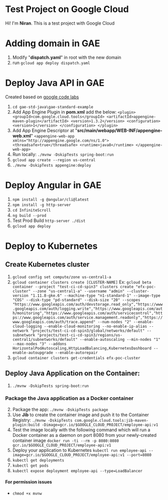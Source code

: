 # Test Project on Google Cloud

Hi! I'm **Niran**. This is a test project with Google Cloud

# Adding domain in GAE

 1. Modify "**dispatch.yaml**" in root with the new domain
 2. run `gcloud app deploy dispatch.yaml`

# Deploy Java API in GAE
Created based on [google code labs](https://codelabs.developers.google.com/codelabs/cloud-app-engine-springboot/index.html#0)
 1. `cd gae-std-java\gae-standard-example`
 2. Add App Engine Plugin in **pom.xml** add the below:
     `<plugin>
        <groupId>com.google.cloud.tools</groupId>
        <artifactId>appengine-maven-plugin</artifactId>
        <version>1.3.2</version>
        <configuration>
          <version>1</version>
        </configuration>
      </plugin>`
 3. Add App Engine Descriptor at "**src/main/webapp/WEB-INF/appengine-web.xml**"
   `<appengine-web-app xmlns="http://appengine.google.com/ns/1.0">
     <threadsafe>true</threadsafe>
     <runtime>java8</runtime>
    </appengine-web-app>`
 4. Run locally: `./mvnw -DskipTests spring-boot:run`
 5. `gcloud app create --region us-central`
 6. `./mvnw -DskipTests appengine:deploy`

 # Deploy Angular in GAE

 1. `npm install -g @angular/cli@latest`
 2. `npm install -g http-server`
 3. `cd InfiniteScroll`
 4. `ng build --prod`
 5. Test Prod Build `http-server ./dist`
 6. `gcloud app deploy`

 # Deploy to Kubernetes

 ## Create Kubernetes cluster
 1. `gcloud config set compute/zone us-central1-a`
 2. `gcloud container clusters create [CLUSTER-NAME]`
    Ex: `gcloud beta container --project "test-ci-cd-spin3" clusters create "efx-poc-cluster" --zone "us-central1-a" --username "admin" --cluster-version "1.11.8-gke.6" --machine-type "n1-standard-1" --image-type "COS" --disk-type "pd-standard" --disk-size "20" --scopes "https://www.googleapis.com/auth/devstorage.read_only","https://www.googleapis.com/auth/logging.write","https://www.googleapis.com/auth/monitoring","https://www.googleapis.com/auth/servicecontrol","https://www.googleapis.com/auth/service.management.readonly","https://www.googleapis.com/auth/trace.append" --num-nodes "2" --enable-cloud-logging --enable-cloud-monitoring --no-enable-ip-alias --network "projects/test-ci-cd-spin3/global/networks/default" --subnetwork "projects/test-ci-cd-spin3/regions/us-central1/subnetworks/default" --enable-autoscaling --min-nodes "1" --max-nodes "3" --addons HorizontalPodAutoscaling,HttpLoadBalancing,KubernetesDashboard --enable-autoupgrade --enable-autorepair`
 3. `gcloud container clusters get-credentials efx-poc-cluster`

 ## Deploy Java Application on the Container:
 1. `./mvnw -DskipTests spring-boot:run`
 ### Package the Java application as a Docker container
 2. Package the app: `./mvnw -DskipTests package`
 3. Use **Jib** to create the container image and push it to the Container Registry: 
    `./mvnw -DskipTests com.google.cloud.tools:jib-maven-plugin:build -Dimage=gcr.io/$GOOGLE_CLOUD_PROJECT/employee-api:v1`
 4. Test the image locally with the following command which will run a Docker container 
    as a daemon on port 8080 from your newly-created container image 
    `docker run -ti --rm -p 8080:8080 gcr.io/$GOOGLE_CLOUD_PROJECT/employee-api:v1`
 5. Deploy your application to Kubernetes `kubectl run employee-api --image=gcr.io/$GOOGLE_CLOUD_PROJECT/employee-api:v1 --port=8080`
 6. `kubectl get deployments`
 7. `kubectl get pods`
 8. `kubectl expose deployment employee-api --type=LoadBalancer`

 #### For permission issues
 * `chmod +x mvnw`

 